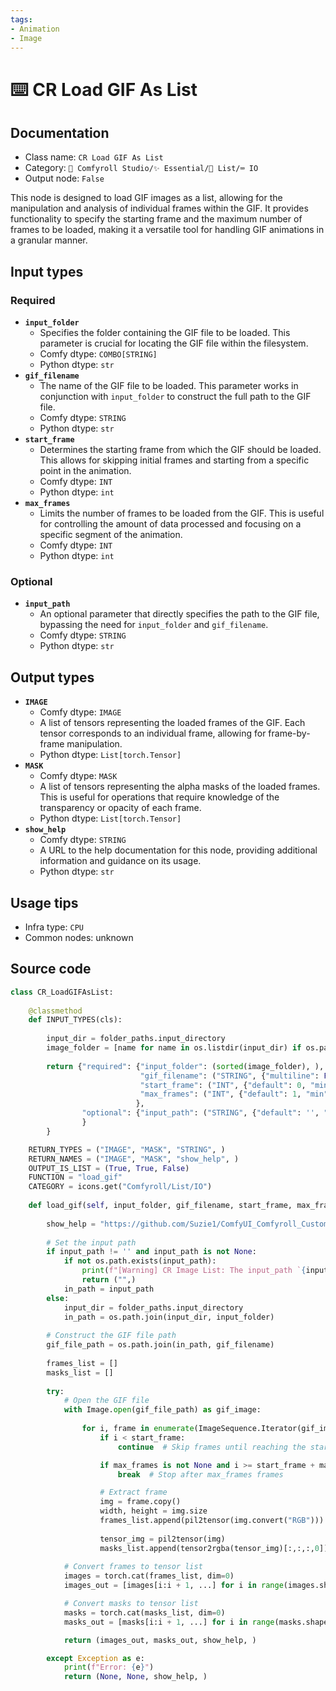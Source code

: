 ```yaml
---
tags:
- Animation
- Image
---
```


# ⌨️ CR Load GIF As List
## Documentation
- Class name: `CR Load GIF As List`
- Category: `🧩 Comfyroll Studio/✨ Essential/📜 List/⌨️ IO`
- Output node: `False`

This node is designed to load GIF images as a list, allowing for the manipulation and analysis of individual frames within the GIF. It provides functionality to specify the starting frame and the maximum number of frames to be loaded, making it a versatile tool for handling GIF animations in a granular manner.
## Input types
### Required
- **`input_folder`**
    - Specifies the folder containing the GIF file to be loaded. This parameter is crucial for locating the GIF file within the filesystem.
    - Comfy dtype: `COMBO[STRING]`
    - Python dtype: `str`
- **`gif_filename`**
    - The name of the GIF file to be loaded. This parameter works in conjunction with `input_folder` to construct the full path to the GIF file.
    - Comfy dtype: `STRING`
    - Python dtype: `str`
- **`start_frame`**
    - Determines the starting frame from which the GIF should be loaded. This allows for skipping initial frames and starting from a specific point in the animation.
    - Comfy dtype: `INT`
    - Python dtype: `int`
- **`max_frames`**
    - Limits the number of frames to be loaded from the GIF. This is useful for controlling the amount of data processed and focusing on a specific segment of the animation.
    - Comfy dtype: `INT`
    - Python dtype: `int`
### Optional
- **`input_path`**
    - An optional parameter that directly specifies the path to the GIF file, bypassing the need for `input_folder` and `gif_filename`.
    - Comfy dtype: `STRING`
    - Python dtype: `str`
## Output types
- **`IMAGE`**
    - Comfy dtype: `IMAGE`
    - A list of tensors representing the loaded frames of the GIF. Each tensor corresponds to an individual frame, allowing for frame-by-frame manipulation.
    - Python dtype: `List[torch.Tensor]`
- **`MASK`**
    - Comfy dtype: `MASK`
    - A list of tensors representing the alpha masks of the loaded frames. This is useful for operations that require knowledge of the transparency or opacity of each frame.
    - Python dtype: `List[torch.Tensor]`
- **`show_help`**
    - Comfy dtype: `STRING`
    - A URL to the help documentation for this node, providing additional information and guidance on its usage.
    - Python dtype: `str`
## Usage tips
- Infra type: `CPU`
- Common nodes: unknown


## Source code
```python
class CR_LoadGIFAsList:
   
    @classmethod
    def INPUT_TYPES(cls):
    
        input_dir = folder_paths.input_directory
        image_folder = [name for name in os.listdir(input_dir) if os.path.isdir(os.path.join(input_dir,name))] 
    
        return {"required": {"input_folder": (sorted(image_folder), ),
                             "gif_filename": ("STRING", {"multiline": False, "default": "text"}),
                             "start_frame": ("INT", {"default": 0, "min": 0, "max": 99999}),
                             "max_frames": ("INT", {"default": 1, "min": 1, "max": 99999}),                              
                            },                    
                "optional": {"input_path": ("STRING", {"default": '', "multiline": False}),     
                }    
        }

    RETURN_TYPES = ("IMAGE", "MASK", "STRING", )
    RETURN_NAMES = ("IMAGE", "MASK", "show_help", )
    OUTPUT_IS_LIST = (True, True, False)
    FUNCTION = "load_gif"
    CATEGORY = icons.get("Comfyroll/List/IO")
 
    def load_gif(self, input_folder, gif_filename, start_frame, max_frames, input_path=None):
    
        show_help = "https://github.com/Suzie1/ComfyUI_Comfyroll_CustomNodes/wiki/List-Nodes#cr-load-gif-images"
      
        # Set the input path
        if input_path != '' and input_path is not None:
            if not os.path.exists(input_path):
                print(f"[Warning] CR Image List: The input_path `{input_path}` does not exist")
                return ("",)  
            in_path = input_path
        else:
            input_dir = folder_paths.input_directory
            in_path = os.path.join(input_dir, input_folder)
  
        # Construct the GIF file path
        gif_file_path = os.path.join(in_path, gif_filename) 
  
        frames_list = []
        masks_list = []
         
        try:
            # Open the GIF file
            with Image.open(gif_file_path) as gif_image:
                   
                for i, frame in enumerate(ImageSequence.Iterator(gif_image)):
                    if i < start_frame:
                        continue  # Skip frames until reaching the start_frame

                    if max_frames is not None and i >= start_frame + max_frames:
                        break  # Stop after max_frames frames

                    # Extract frame
                    img = frame.copy()
                    width, height = img.size
                    frames_list.append(pil2tensor(img.convert("RGB")))
                        
                    tensor_img = pil2tensor(img)                   
                    masks_list.append(tensor2rgba(tensor_img)[:,:,:,0])
                        
            # Convert frames to tensor list
            images = torch.cat(frames_list, dim=0)
            images_out = [images[i:i + 1, ...] for i in range(images.shape[0])]

            # Convert masks to tensor list
            masks = torch.cat(masks_list, dim=0)
            masks_out = [masks[i:i + 1, ...] for i in range(masks.shape[0])]                        

            return (images_out, masks_out, show_help, )

        except Exception as e:
            print(f"Error: {e}")
            return (None, None, show_help, )

```

